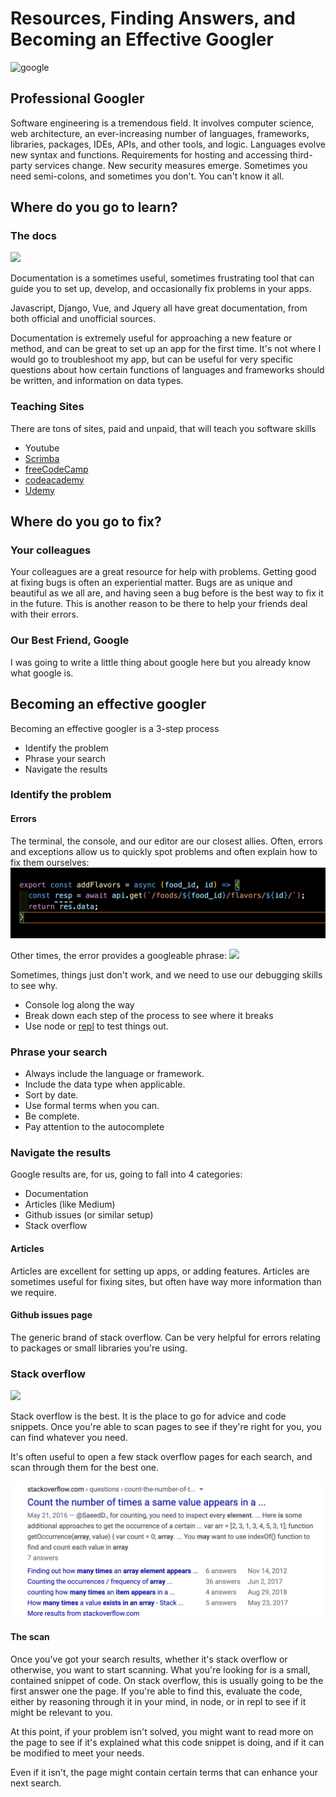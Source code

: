 # Resources, Finding Answers, and Becoming an Effective Googler

![google](https://i.chzbgr.com/full/9340630784/h357E9FA4/text-when-you-write-10-lines-of-code-without-searching-on-google-itaint-much-but-its-honest-work)

## Professional Googler
Software engineering is a tremendous field.  It involves computer science, web architecture, an ever-increasing number of languages, frameworks, libraries, packages, IDEs, APIs, and other tools, and logic. Languages evolve new syntax and functions. Requirements for hosting and accessing third-party services change. New security measures emerge. Sometimes you need semi-colons, and sometimes you don't.  You can't know it all.

## Where do you go to learn?
### The docs
![](https://i.redd.it/a5skfy5y88x11.jpg)

Documentation is a sometimes useful, sometimes frustrating tool that can guide you to set up, develop, and occasionally fix problems in your apps.

Javascript, Django, Vue, and Jquery all have great documentation, from both official and unofficial sources.

Documentation is extremely useful for approaching a new feature or method, and can be great to set up an app for the first time.  It's not where I would go to troubleshoot my app, but can be useful for very specific questions about how certain functions of languages and frameworks should be written, and information on data types.

### Teaching Sites
There are tons of sites, paid and unpaid, that will teach you software skills

- Youtube
- [Scrimba](https://scrimba.com/)
- [freeCodeCamp](https://www.freecodecamp.org/)
- [codeacademy](https://www.codecademy.com/)
- [Udemy](https://www.udemy.com/)


## Where do you go to fix?

### Your colleagues
Your colleagues are a great resource for help with problems.  Getting good at fixing bugs is often an experiential matter. Bugs are as unique and beautiful as we all are, and having seen a bug before is the best way to fix it in the future. This is another reason to be there to help your friends deal with their errors.

### Our Best Friend, Google
I was going to write a little thing about google here but you already know what google is.

## Becoming an effective googler
Becoming an effective googler is a 3-step process

- Identify the problem
- Phrase your search
- Navigate the results

### Identify the problem
#### Errors
The terminal, the console, and our editor are our closest allies. Often, errors and exceptions allow us to quickly spot problems and often explain how to fix them ourselves:
![](./images/underline.png)

Other times, the error provides a googleable phrase:
![](https://blog.bigbinary.com/assets/unpermitted_params/after-b77e252ec91aef9f10bd17ce1cbdfc0b66e17880f633d39dbeb0fc8016cfab33.png)

Sometimes, things just don't work, and we need to use our debugging skills to see why.

- Console log along the way
- Break down each step of the process to see where it breaks
- Use node or [repl](https://repl.it/~) to test things out.


### Phrase your search

- Always include the language or framework.
- Include the data type when applicable.
- Sort by date.
- Use formal terms when you can.
- Be complete.
- Pay attention to the autocomplete


### Navigate the results
Google results are, for us, going to fall into 4 categories:

- Documentation
- Articles (like Medium)
- Github issues (or similar setup)
- Stack overflow

#### Articles
Articles are excellent for setting up apps, or adding features. Articles are sometimes useful for fixing sites, but often have way more information than we require.

#### Github issues page
The generic brand of stack overflow. Can be very helpful for errors relating to packages or small libraries you're using.

### Stack overflow
![](https://starecat.com/content/wp-content/uploads/stackoverflow-question-how-do-i-do-a-you-do-b-but-that-doesnt-do-a-yeah-nobody-does-a.jpg)

Stack overflow is the best. It is the place to go for advice and code snippets.  Once you're able to scan pages to see if they're right for you, you can find whatever you need.

It's often useful to open a few stack overflow pages for each search, and scan through them for the best one.

![](./images/somultiple.png)

#### The scan
Once you've got your search results, whether it's stack overflow or otherwise, you want to start scanning. What you're looking for is a small, contained snippet of code.  On stack overflow, this is usually going to be the first answer one the page. If you're able to find this, evaluate the code, either by reasoning through it in your mind, in node, or in repl to see if it might be relevant to you.

At this point, if your problem isn't solved, you might want to read more on the page to see if it's explained what this code snippet is doing, and if it can be modified to meet your needs.

Even if it isn't, the page might contain certain terms that can enhance your next search.
